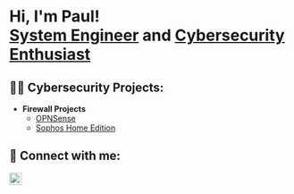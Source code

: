 <h1>Hi, I'm Paul! <br/><a href="https://github.com/CyberSecSolutions">System Engineer</a> and <a href="https://tryhackme.com/p/Pavel19">Cybersecurity Enthusiast</a>

<h2>👨‍💻 Cybersecurity Projects:</h2>

- <b>Firewall Projects</b>
  - [OPNSense](https://github.com/CyberSecSolutions/opnsense)
  - [Sophos Home Edition](https://github.com/CyberSecSolutions/Sophos)

<h2> 🤳 Connect with me:</h2>

<a href="mailto:cybersecsolution@proton.me">
  <img align="left" alt="ProtonMail" width="22px" src="https://cdn.jsdelivr.net/npm/simple-icons@v3/icons/protonmail.svg" />
</a>



<!--
**joshmadakor1/joshmadakor1** is a ✨ _special_ ✨ repository because its `README.md` (this file) appears on your GitHub profile.

Here are some ideas to get you started:

- 🔭 I’m currently working on ...
- 🌱 I’m currently learning ...
- 👯 I’m looking to collaborate on ...
- 🤔 I’m looking for help with ...
- 💬 Ask me about ...
- 📫 How to reach me: ...
- ⚡ Fun fact: ...
-->

